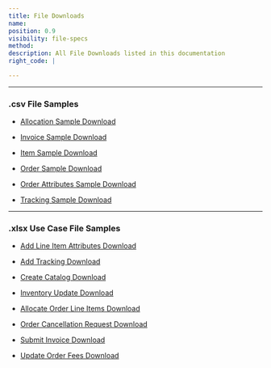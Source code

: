 ```yaml
---
title: File Downloads
name:
position: 0.9
visibility: file-specs
method:
description: All File Downloads listed in this documentation
right_code: |

---
```


----
### .csv File Samples

* <a href="https://s3-us-west-2.amazonaws.com/crux-kb/file-samples/allocation_sample.csv">Allocation Sample Download</a>

* <a href="https://s3-us-west-2.amazonaws.com/crux-kb/file-samples/invoice_sample.csv">Invoice Sample Download</a>

* <a href="https://s3-us-west-2.amazonaws.com/crux-kb/file-samples/item_sample.csv">Item Sample Download</a>

* <a href="https://s3-us-west-2.amazonaws.com/crux-kb/file-samples/order_sample.csv">Order Sample Download</a>

* <a href="https://s3-us-west-2.amazonaws.com/crux-kb/file-samples/order_attributes_sample.csv">Order Attributes Sample Download</a>

* <a href="https://s3-us-west-2.amazonaws.com/crux-kb/file-samples/tracking_sample.csv">Tracking Sample Download</a>

----

### .xlsx Use Case File Samples

* <a href="https://s3-us-west-2.amazonaws.com/crux-kb/file-samples/supplier-use-cases/add_order_line_item_attributes_detail.xlsx">Add Line Item Attributes Download</a>

* <a href="https://s3-us-west-2.amazonaws.com/crux-kb/file-samples/supplier-use-cases/add_tracking_detail.xlsx">Add Tracking Download</a>

* <a href="https://s3-us-west-2.amazonaws.com/crux-kb/file-samples/supplier-use-cases/create_catalog_detail.xlsx">Create Catalog Download</a>

* <a href="https://s3-us-west-2.amazonaws.com/crux-kb/file-samples/supplier-use-cases/inventory_update_detail.xlsx">Inventory Update Download</a>

* <a href="https://s3-us-west-2.amazonaws.com/crux-kb/file-samples/supplier-use-cases/order_allocate_line_items_detail.xlsx">Allocate Order Line Items Download</a>

* <a href="https://s3-us-west-2.amazonaws.com/crux-kb/file-samples/supplier-use-cases/order_cancellation_request_detail.xlsx">Order Cancellation Request Download</a>

* <a href="https://s3-us-west-2.amazonaws.com/crux-kb/file-samples/supplier-use-cases/submit_invoice_detail.xlsx">Submit Invoice Download</a>

* <a href="https://s3-us-west-2.amazonaws.com/crux-kb/file-samples/supplier-use-cases/update_order_fees_detail.xlsx">Update Order Fees Download</a>
